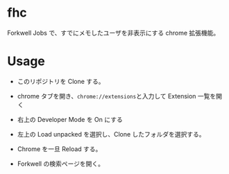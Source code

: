 # fhc

Forkwell Jobs で、すでにメモしたユーザを非表示にする chrome 拡張機能。

# Usage

- このリポジトリを Clone する。

- chrome タブを開き、`chrome://extensions`と入力して Extension 一覧を開く

- 右上の Developer Mode を On にする

- 左上の Load unpacked を選択し、Clone したフォルダを選択する。

- Chrome を一旦 Reload する。

- Forkwell の検索ページを開く。
